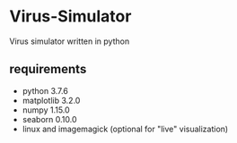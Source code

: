 # Virus-Simulator
Virus simulator written in python

## requirements
+ python 3.7.6
+ matplotlib 3.2.0
+ numpy 1.15.0
+ seaborn 0.10.0
+ linux and imagemagick (optional for "live" visualization)
